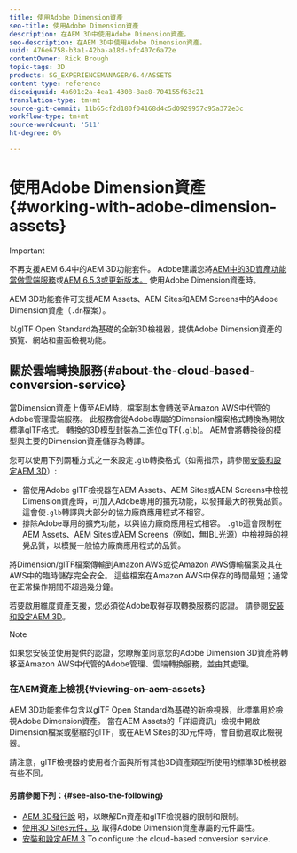 ```yaml
---
title: 使用Adobe Dimension資產
seo-title: 使用Adobe Dimension資產
description: 在AEM 3D中使用Adobe Dimension資產。
seo-description: 在AEM 3D中使用Adobe Dimension資產。
uuid: 476e6758-b3a1-42ba-a18d-bfc407c6a72e
contentOwner: Rick Brough
topic-tags: 3D
products: SG_EXPERIENCEMANAGER/6.4/ASSETS
content-type: reference
discoiquuid: 4a601c2a-4ea1-4308-8ae8-704155f63c21
translation-type: tm+mt
source-git-commit: 11b65cf2d180f04168d4c5d0929957c95a372e3c
workflow-type: tm+mt
source-wordcount: '511'
ht-degree: 0%

---
```



# 使用Adobe Dimension資產{#working-with-adobe-dimension-assets}

>[!IMPORTANT]
>
>不再支援AEM 6.4中的AEM 3D功能套件。 Adobe建議您將[AEM中的3D資產功能當做雲端服務](https://docs.adobe.com/content/help/en/experience-manager-cloud-service/assets/dynamicmedia/assets-3d.html)或[AEM 6.5.3或更新版本。](https://docs.adobe.com/content/help/en/experience-manager-65/assets/dynamic/assets-3d.html) 使用Adobe Dimension資產時。

AEM 3D功能套件可支援AEM Assets、AEM Sites和AEM Screens中的Adobe Dimension資產（`.dn`檔案）。

以glTF Open Standard為基礎的全新3D檢視器，提供Adobe Dimension資產的預覽、網站和畫面檢視功能。

## 關於雲端轉換服務{#about-the-cloud-based-conversion-service}

當Dimension資產上傳至AEM時，檔案副本會轉送至Amazon AWS中代管的Adobe管理雲端服務。 此服務會從Adobe專屬的Dimension檔案格式轉換為開放標準glTF格式。 轉換的3D模型封裝為二進位glTF(`.glb`)。 AEM會將轉換後的模型與主要的Dimension資產儲存為轉譯。

您可以使用下列兩種方式之一來設定`.glb`轉換格式（如需指示，請參閱[安裝和設定AEM 3D](install-config-3d.md)）:

* 當使用Adobe glTF檢視器在AEM Assets、AEM Sites或AEM Screens中檢視Dimension資產時，可加入Adobe專用的擴充功能，以發揮最大的視覺品質。 這會使`.glb`轉譯與大部分的協力廠商應用程式不相容。
* 排除Adobe專用的擴充功能，以與協力廠商應用程式相容。 `.glb`這會限制在AEM Assets、AEM Sites或AEM Screens（例如，無IBL光源）中檢視時的視覺品質，以模擬一般協力廠商應用程式的品質。

將Dimension/glTF檔案傳輸到Amazon AWS或從Amazon AWS傳輸檔案及其在AWS中的臨時儲存完全安全。 這些檔案在Amazon AWS中保存的時間最短；通常在正常操作期間不超過幾分鐘。

若要啟用維度資產支援，您必須從Adobe取得存取轉換服務的認證。 請參閱[安裝和設定AEM 3D](install-config-3d.md)。

>[!NOTE]
>
>如果您安裝並使用提供的認證，您瞭解並同意您的Adobe Dimension 3D資產將轉移至Amazon AWS中代管的Adobe管理、雲端轉換服務，並由其處理。

### 在AEM資產上檢視{#viewing-on-aem-assets}

AEM 3D功能套件包含以glTF Open Standard為基礎的新檢視器，此標準用於檢視Adobe Dimension資產。 當在AEM Assets的「詳細資訊」檢視中開啟Dimension檔案或壓縮的glTF，或在AEM Sites的3D元件時，會自動選取此檢視器。

請注意，glTF檢視器的使用者介面與所有其他3D資產類型所使用的標準3D檢視器有些不同。

#### 另請參閱下列：{#see-also-the-following}

* [AEM 3D發行說](/help/release-notes/aem3d-release-notes.md) 明，以瞭解Dn資產和glTF檢視器的限制和限制。
* [使用3D Sites元件，以](using-the-3d-sites-component.md) 取得Adobe Dimension資產專屬的元件屬性。
* [安裝和設定AEM 3](install-config-3d.md) To configure the cloud-based conversion service.

